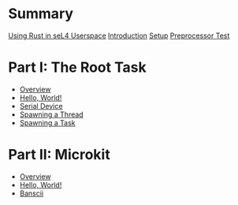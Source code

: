<!--
    Copyright 2024, Colias Group, LLC

    SPDX-License-Identifier: CC-BY-SA-4.0
-->

# Summary

[Using Rust in seL4 Userspace](README.md)
[Introduction](introduction.md)
[Setup](setup.md)
[Preprocessor Test](preprocessor-test.md)

# Part I: The Root Task

- [Overview](root-task/README.md)
- [Hello, World!](root-task/hello-world.md)
- [Serial Device](root-task/serial-device.md)
- [Spawning a Thread](root-task/spawning-a-thread.md)
- [Spawning a Task](root-task/spawning-a-task.md)

# Part II: Microkit

- [Overview](microkit/README.md)
- [Hello, World!](microkit/hello-world.md)
- [Banscii](microkit/banscii.md)

<!-- - [A Componentized Interactive Application]() -->
